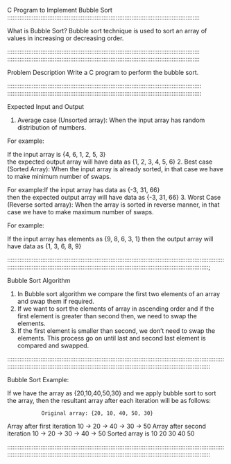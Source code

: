 C Program to Implement Bubble Sort
::::::::::::::::::::::::::::::::::::::::::::::::::::::::::::::::::::::::::::::::::::::::::::::::::::::::::::::

What is Bubble Sort?
Bubble sort technique is used to sort an array of values in increasing or decreasing order.

::::::::::::::::::::::::::::::::::::::::::::::::::::::::::::::::::::::::::::::::::::::::::::::::::::::::::::::
::::::::::::::::::::::::::::::::::::::::::::::::::::::::::::::::::::::::::::::::::::::::::::::::::::::::::::::

Problem Description
Write a C program to perform the bubble sort.

:::::::::::::::::::::::::::::::::::::::::::::::::::::::::::::::::::::::::::::::::::::::::::::::::::::::::::::::
:::::::::::::::::::::::::::::::::::::::::::::::::::::::::::::::::::::::::::::::::::::::::::::::::::::::::::::::

Expected Input and Output
1. Average case (Unsorted array): When the input array has random distribution of numbers.

For example:

If the input array is {4, 6, 1, 2, 5, 3}      
the expected output array will have data as {1, 2, 3, 4, 5, 6}
2. Best case (Sorted Array): When the input array is already sorted, in that case we have to make minimum number of swaps.

For example:If the input array has data as {-3, 31, 66}        
then the expected output array will have data as {-3, 31, 66}
3. Worst Case (Reverse sorted array): When the array is sorted in reverse manner, in that case we have to make maximum number of swaps.

For example:

If the input array has elements as {9, 8, 6, 3, 1}
then the output array will have data as {1, 3, 6, 8, 9}

:::::::::::::::::::::::::::::::::::::::::::::::::::::::::::::::::::::::::::::::::::::::::::::::::::::::::::::::::::::::::::::::::::::::::::::::::::::::::::::::::::::::::::::::::::::::::::::::::::::::::::::::::::::::::::::::::::::::::::::::;

Bubble Sort Algorithm
1. In Bubble sort algorithm we compare the first two elements of an array and swap them if required.
2. If we want to sort the elements of array in ascending order and if the first element is greater than second then, we need to swap the elements.
3. If the first element is smaller than second, we don’t need to swap the elements. This process go on until last and second last element is compared and swapped.

::::::::::::::::::::::::::::::::::::::::::::::::::::::::::::::::::::::::::::::::::::::::::::::::::::::::::::::::::::::::::::::::::::::::::::::::::::::::::::::::::::::::::::::::::::::::::::::::::::::::::::::::::::::::::::::::::::::::::::::::

Bubble Sort Example:

If we have the array as {20,10,40,50,30}
and we apply bubble sort to sort the array,
then the resultant array after each iteration will be as follows:

               Original array: {20, 10, 40, 50, 30}

Array after first iteration          10  ->   20   ->   40   ->   30   ->   50
Array after second iteration         10  ->   20   ->   30   ->   40   ->   50
               Sorted array is  10  20  30  40  50

::::::::::::::::::::::::::::::::::::::::::::::::::::::::::::::::::::::::::::::::::::::::::::::::::::::::::::::::::::::::::::::::::::::::::::::::::::::::::::::::::::::::::::::::::::::::::::::::::::::::::::::::::::::::::::::::::::::::::::::::
